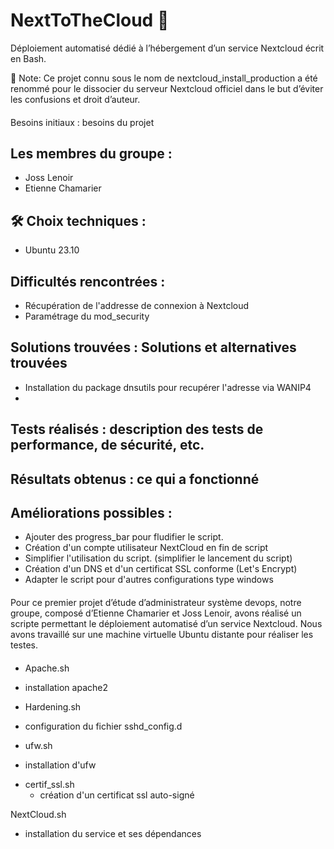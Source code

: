 # NextToTheCloud 🚀

Déploiement automatisé dédié à l’hébergement d’un service Nextcloud écrit en Bash.

📢 Note: Ce projet connu sous le nom de nextcloud_install_production a été renommé pour le dissocier du serveur Nextcloud officiel dans le but d’éviter les confusions et droit d’auteur.

####
Besoins initiaux : besoins du projet

## Les membres du groupe : 
* Joss Lenoir
* Etienne Chamarier

## 🛠 Choix techniques : 
* Ubuntu 23.10

## Difficultés rencontrées : 
* Récupération de l'addresse de connexion à Nextcloud
* Paramétrage du mod_security

## Solutions trouvées : Solutions et alternatives trouvées
* Installation du package dnsutils pour recupérer l'adresse via WANIP4
* 

## Tests réalisés : description des tests de performance, de sécurité, etc.

## Résultats obtenus : ce qui a fonctionné

## Améliorations possibles : 
* Ajouter des progress_bar pour fludifier le script.
* Création d'un compte utilisateur NextCloud en fin de script
* Simplifier l'utilisation du script. (simplifier le lancement du script)
* Création d'un DNS et d'un certificat SSL conforme (Let's Encrypt)
* Adapter le script pour d'autres configurations type windows


####
Pour ce premier projet d’étude d’administrateur système devops, notre groupe, composé d’Etienne Chamarier et Joss Lenoir, avons réalisé un scripte permettant le déploiement automatisé d’un service Nextcloud. 
Nous avons travaillé sur une machine virtuelle Ubuntu distante pour réaliser les testes.
####

* Apache.sh
 - installation apache2

* Hardening.sh 
 - configuration du fichier sshd_config.d

* ufw.sh
 - installation d'ufw

* certif_ssl.sh
  - création d'un certificat ssl auto-signé

NextCloud.sh
 - installation du service et ses dépendances
